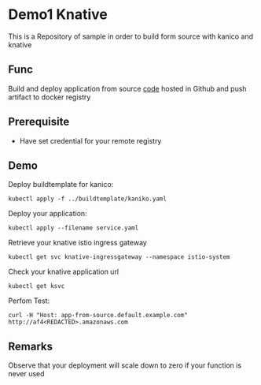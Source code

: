 # Demo1 Knative

This is a Repository of sample in order to build form source with kanico and knative

## Func

Build and deploy application from source [code](app.go) hosted in Github and push artifact to docker registry

## Prerequisite

- Have set credential for your remote registry

## Demo

Deploy buildtemplate for kanico:

```
kubectl apply -f ../buildtemplate/kaniko.yaml
```

Deploy your application:
```
kubectl apply --filename service.yaml
```

Retrieve your knative istio ingress gateway
```
kubectl get svc knative-ingressgateway --namespace istio-system
```

Check your knative application url
```
kubectl get ksvc
```

Perfom Test:
```
curl -H "Host: app-from-source.default.example.com" http://af4<REDACTED>.amazonaws.com
```

## Remarks

Observe that your deployment will scale down to zero if your function is never used